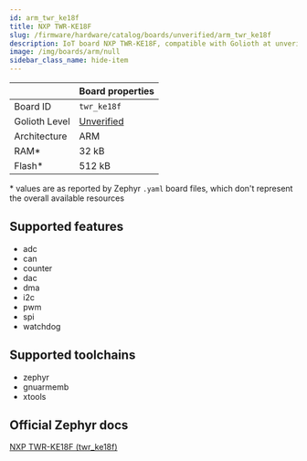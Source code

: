 ```yaml
---
id: arm_twr_ke18f
title: NXP TWR-KE18F
slug: /firmware/hardware/catalog/boards/unverified/arm_twr_ke18f
description: IoT board NXP TWR-KE18F, compatible with Golioth at unverified level.
image: /img/boards/arm/null
sidebar_class_name: hide-item
---
```


[//]: # (This is an auto-generated file, do not edit! Changes to it will be lost upon re-generation)



|                | Board properties     |
| -------------  | -------------------- |
| Board ID       | `twr_ke18f` |
| Golioth Level  | [Unverified](/firmware/hardware#unverified-boards) |
| Architecture   | ARM |
| RAM*           | 32 kB |
| Flash*         | 512 kB |

\* values are as reported by Zephyr `.yaml` board files, which don't represent the overall available resources



## Supported features

* adc
* can
* counter
* dac
* dma
* i2c
* pwm
* spi
* watchdog

## Supported toolchains

* zephyr
* gnuarmemb
* xtools

## Official Zephyr docs

[NXP TWR-KE18F (twr_ke18f)](https://docs.zephyrproject.org/latest/boards/arm/twr_ke18f/doc/index.html)
